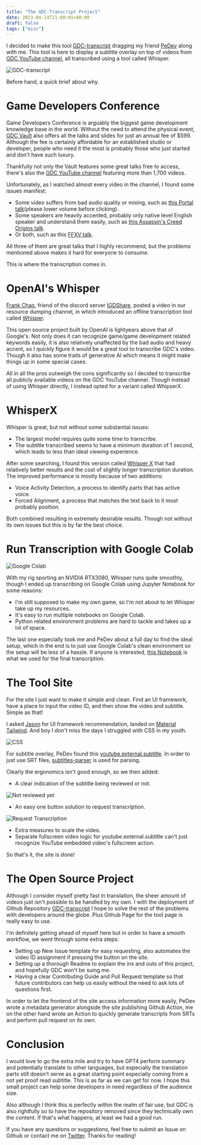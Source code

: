 ```yaml
---
title: "The GDC-Transcript Project"
date: 2023-04-14T21:00:01+08:00
draft: false
tags: ["misc"]
---
```


I decided to make this tool [GDC-transcript](https://blog.chosenconcept.dev/GDC-transcript/) dragging my friend [PeDev](https://twitter.com/PeDev_) along with me. This tool is here to display a subtitle overlay on top of videos from [GDC YouTube channel](https://www.youtube.com/@Gdconf), all transcribed using a tool called Whisper.

![GDC-transcript](/images/posts/game-design/0014/1.png)

Before hand, a quick brief about why.

# Game Developers Conference

Game Developers Conference is arguably the biggest game development knowledge base in the world. Without the need to attend the physical event, [GDC Vault](https://www.gdcvault.com/) also offers all the talks and slides for just an annual fee of $599. Although the fee is certainly affordable for an established studio or developer, people who need it the most is probably those who just started and don't have such luxury.

Thankfully not only the Vault features some great talks free to access, there's also the [GDC YouTube channel](https://www.youtube.com/@Gdconf) featuring more than 1,700 videos.

Unfortunately, as I watched almost every video in the channel, I found some issues manifest:

- Some video suffers from bad audio quality or mixing, such as [this Portal talk](https://www.youtube.com/watch?v=c2YRVWZupwo)(please lower volume before clicking).
- Some speakers are heavily accented, probably only native level English speaker and understand them easily, such as [this Assassin's Creed Origins talk](https://youtu.be/a09vnDjmY_E).
- Or both, such as this [FFXV talk](https://www.youtube.com/watch?v=ygNRNru1B_s).

All three of them are great talks that I highly recommend, but the problems mentioned above makes it hard for everyone to consume.

This is where the transcription comes in.

# OpenAI's Whisper

[Frank Chao](https://twitter.com/aaefiikmnnnr), friend of the discord server [IGDShare](https://discord.gg/eUfnCqVkRz), posted a video in our resource dumping channel, in which introduced an offline transcription tool called [Whisper](https://github.com/openai/whisper).

This open source project built by OpenAI is lightyears above that of Google's. Not only does it can recognize game/game development related keywords easily, it is also relatively unaffected by the bad audio and heavy accent, so I quickly figure it would be a great tool to transcribe GDC's video. Though it also has some traits of generative AI which means it might make things up in some special cases.

All in all the pros outweigh the cons significantly so I decided to transcribe all publicly available videos on the GDC YouTube channel. Though instead of using Whisper directly, I instead opted for a variant called WhipserX.

# WhisperX

Whisper is great, but not without some substantial issues:

- The largest model requires quite some time to transcribe.
- The subtitle transcribed seems to have a minimum duration of 1 second, which leads to less than ideal viewing experience.

After some searching, I found this version called [Whisper X](https://github.com/m-bain/whisperX) that had relatively better results and the cost of slightly longer transcription duration. The improved performance is mostly because of two additions:

- Voice Activity Detection, a process to identify parts that has active voice.
- Forced Alignment, a process that matches the text back to it most probably position.

Both combined resulting in extremely desirable results. Though not without its own issues but this is by far the best choice.

# Run Transcription with Google Colab

![Google Colab](/images/posts/game-design/0014/2.png)

With my rig sporting an NVIDIA RTX3080, Whisper runs quite smoothly, though I ended up transcribing on Google Colab using Jupyter Notebook for some reasons:

- I'm still supposed to make my own game, so I'm not about to let Whisper take up my resources.
- It's easy to run multiple notebooks on Google Colab.
- Python related environment problems are hard to tackle and takes up a lot of space.

The last one especially took me and PeDev about a full day to find the ideal setup, which in the end is to just use Google Colab's clean environment so the setup will be less of a hassle. If anyone is interested, [this Notebook](https://github.com/dklassic/GDC-transcript/blob/main/tools/WhisperX_Youtube.ipynb) is what we used for the final transcription.

# The Tool Site

For the site I just want to make it simple and clean. Find an UI framework, have a place to input the video ID, and then show the video and subtitle. Simple as that!

I asked [Jason](https://twitter.com/pewsheen) for UI framework recommendation, landed on [Material Tailwind](https://www.material-tailwind.com/). And boy I don't miss the days I struggled with CSS in my youth.

![CSS](/images/posts/game-design/0014/3.gif)

For subtitle overlay, PeDev found this [youtube.external.subtitle](https://github.com/siloor/youtube.external.subtitle). In order to just use SRT files, [subtitles-parser](https://github.com/bazh/subtitles-parser) is used for parsing.

Clearly the ergonomics isn't good enough, so we then added:

- A clear indication of the subtitle being reviewed or not.

![Not reviewed yet](/images/posts/game-design/0014/4.png)

- An easy one button solution to request transcription.

![Request Transcription](/images/posts/game-design/0014/5.png)

- Extra measures to scale the video.
- Separate fullscreen video logic for youtube.external.subtitle can't just recognize YouTube embedded video's fullscreen action.

So that's it, the site is done!

# The Open Source Project

Although I consider myself pretty fast in translation, the sheer amount of videos just isn't possible to be handled by my own. I with the deployment of Github Repository [GDC-transcript](https://github.com/dklassic/gdc-transcript) I hope to solve the rest of the problems with developers around the globe. Plus Github Page for the tool page is really easy to use.

I'm definitely getting ahead of myself here but in order to have a smooth workflow, we went through some extra steps:

- Setting up New Issue template for easy requesting, also automates the video ID assignment if pressing the button on the site.
- Setting up a thorough Readme to explain the ins and outs of this project, and hopefully GDC won't be suing me.
- Having a clear Contributing Guide and Pull Request template so that future contributors can help us easily without the need to ask lots of questions first.

In order to let the frontend of the site access information more easily, PeDev wrote a metadata generator alongside the site publishing Github Action, me on the other hand wrote an Action to quickly generate transcripts from SRTs and perform pull request on its own.

# Conclusion

I would love to go the extra mile and try to have GPT4 perform summary and potentially translate to other languages, but especially the translation parts still doesn't serve as a great starting point especially coming from a not yet proof read subtitle. This is as far as we can get for now. I hope this small project can help some developers in need regardless of the audience size.

Also although I think this is perfectly within the realm of fair use, but GDC is also rightfully so to have the repository removed since they technically own the content. If that's what happens, at least we had a good run.

If you have any questions or suggestions, feel free to submit an Issue on Github or contact me on [Twitter](https://twitter.com/RandomDevDK). Thanks for reading!